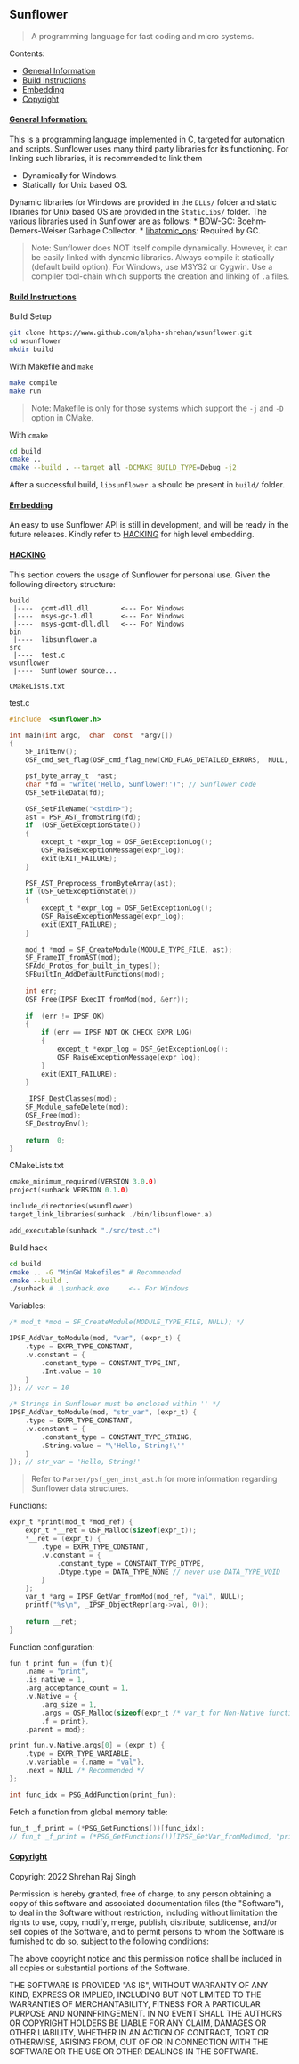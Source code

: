 ## Sunflower
> A programming language for fast coding and micro systems.

Contents:
* [General Information](#general_information)
* [Build Instructions](#build_instructions)
* [Embedding](#embedding)
* [Copyright](#copyright)


#### <u id='general_information'>General Information:</u>
This is a programming language implemented in C, targeted for automation and scripts.
Sunflower uses many third party libraries for its functioning. For linking such libraries, it is recommended to link them
* Dynamically for Windows.
* Statically for Unix based OS.

Dynamic libraries for Windows are provided in the ```DLLs/``` folder and static libraries for Unix based OS are provided in the ```StaticLibs/``` folder.
The various libraries used in Sunflower are as follows:
	* [BDW-GC](https://github.com/ivmai/bdwgc): Boehm-Demers-Weiser Garbage Collector.
	* [libatomic_ops](github.com/ivmai/libatomic_ops.git): Required by GC.

> Note: Sunflower does NOT itself compile dynamically. However, it can be easily linked with dynamic libraries.
>  Always compile it statically (default build option). For Windows, use MSYS2 or Cygwin.
>  Use a compiler tool-chain which supports the creation and linking of ```.a``` files.

#### <u id='build_instructions'>Build Instructions</u>
Build Setup
```bash
git clone https://www.github.com/alpha-shrehan/wsunflower.git
cd wsunflower
mkdir build
```

With Makefile and ```make```
```bash
make compile
make run
```

> Note: Makefile is only for those systems which support the ```-j```  and ```-D``` option in CMake.

With ```cmake```
```bash
cd build
cmake ..
cmake --build . --target all -DCMAKE_BUILD_TYPE=Debug -j2
```

After a successful build, ```libsunflower.a``` should be present in ```build/``` folder.

#### <u id='embedding'>Embedding</u>
An easy to use Sunflower API is still in development, and will be ready in the future releases. Kindly refer to [HACKING](#hacking) for high level embedding.

#### <u id='hacking'>HACKING</u>

This section covers the usage of Sunflower for personal use.
Given the following directory structure:
```
build
 |----	gcmt-dll.dll  		<--- For Windows
 |----	msys-gc-1.dll  		<--- For Windows
 |----	msys-gcmt-dll.dll	<--- For Windows
bin
 |----	libsunflower.a
src
 |----	test.c
wsunflower
 |----	Sunflower source...
 
CMakeLists.txt
```

test.c
```c
#include  <sunflower.h>

int main(int argc,  char  const  *argv[])
{
	SF_InitEnv();
	OSF_cmd_set_flag(OSF_cmd_flag_new(CMD_FLAG_DETAILED_ERRORS,  NULL,  0));

	psf_byte_array_t  *ast;
	char *fd = "write('Hello, Sunflower!')"; // Sunflower code
	OSF_SetFileData(fd);

	OSF_SetFileName("<stdin>");
	ast = PSF_AST_fromString(fd);
	if  (OSF_GetExceptionState())
	{
		except_t *expr_log = OSF_GetExceptionLog();
		OSF_RaiseExceptionMessage(expr_log);
		exit(EXIT_FAILURE);
	}
	
	PSF_AST_Preprocess_fromByteArray(ast);
	if (OSF_GetExceptionState())
	{
		except_t *expr_log = OSF_GetExceptionLog();
		OSF_RaiseExceptionMessage(expr_log);
		exit(EXIT_FAILURE);
	}
	
	mod_t *mod = SF_CreateModule(MODULE_TYPE_FILE, ast);
	SF_FrameIT_fromAST(mod);
	SFAdd_Protos_for_built_in_types();
	SFBuiltIn_AddDefaultFunctions(mod);
	
	int err;
	OSF_Free(IPSF_ExecIT_fromMod(mod, &err));
	
	if  (err != IPSF_OK)
	{
		if (err == IPSF_NOT_OK_CHECK_EXPR_LOG)
		{
			except_t *expr_log = OSF_GetExceptionLog();
			OSF_RaiseExceptionMessage(expr_log);
		}
		exit(EXIT_FAILURE);
	}
	
	_IPSF_DestClasses(mod);
	SF_Module_safeDelete(mod);
	OSF_Free(mod);
	SF_DestroyEnv();
	
	return  0;
}
```

CMakeLists.txt
```c
cmake_minimum_required(VERSION 3.0.0)
project(sunhack VERSION 0.1.0)

include_directories(wsunflower)
target_link_libraries(sunhack ./bin/libsunflower.a)

add_executable(sunhack "./src/test.c")
```
Build hack
```bash
cd build
cmake .. -G "MinGW Makefiles" # Recommended
cmake --build .
./sunhack # .\sunhack.exe	  <-- For Windows
```

Variables:
```c
/* mod_t *mod = SF_CreateModule(MODULE_TYPE_FILE, NULL); */

IPSF_AddVar_toModule(mod, "var", (expr_t) {
	.type = EXPR_TYPE_CONSTANT,
	.v.constant = {
		.constant_type = CONSTANT_TYPE_INT,
		.Int.value = 10
	}
}); // var = 10

/* Strings in Sunflower must be enclosed within '' */
IPSF_AddVar_toModule(mod, "str_var", (expr_t) {
	.type = EXPR_TYPE_CONSTANT,
	.v.constant = {
		.constant_type = CONSTANT_TYPE_STRING,
		.String.value = "\'Hello, String!\'"
	}
}); // str_var = 'Hello, String!'

```
> Refer to ```Parser/psf_gen_inst_ast.h``` for more information regarding Sunflower  data structures.

Functions:
```c
expr_t *print(mod_t *mod_ref) {
	expr_t *__ret = OSF_Malloc(sizeof(expr_t));
	*__ret = (expr_t) {
		.type = EXPR_TYPE_CONSTANT,
		.v.constant = {
			.constant_type = CONSTANT_TYPE_DTYPE,
			.Dtype.type = DATA_TYPE_NONE // never use DATA_TYPE_VOID
		}
	};
	var_t *arg = IPSF_GetVar_fromMod(mod_ref, "val", NULL);
	printf("%s\n", _IPSF_ObjectRepr(arg->val, 0));
	
	return __ret;
}
```
Function configuration:
```c
fun_t print_fun = (fun_t){
	.name = "print",
	.is_native = 1,
	.arg_acceptance_count = 1,
	.v.Native = {
		.arg_size = 1,
		.args = OSF_Malloc(sizeof(expr_t /* var_t for Non-Native functions */)),
		.f = print},
	.parent = mod};

print_fun.v.Native.args[0] = (expr_t) {
	.type = EXPR_TYPE_VARIABLE,
	.v.variable = {.name = "val"},
	.next = NULL /* Recommended */
};

int func_idx = PSG_AddFunction(print_fun);
```
Fetch a function from global memory table:
```c
fun_t _f_print = (*PSG_GetFunctions())[func_idx];
// fun_t _f_print = (*PSG_GetFunctions())[IPSF_GetVar_fromMod(mod, "print", NULL)->val.v.function_s.index];
```

#### <u id='copyright'>Copyright</u>
Copyright 2022 Shrehan Raj Singh

Permission is hereby granted, free of charge, to any person obtaining a copy of this software and associated documentation files (the "Software"), to deal in the Software without restriction, including without limitation the rights to use, copy, modify, merge, publish, distribute, sublicense, and/or sell copies of the Software, and to permit persons to whom the Software is furnished to do so, subject to the following conditions:

The above copyright notice and this permission notice shall be included in all copies or substantial portions of the Software.

THE SOFTWARE IS PROVIDED "AS IS", WITHOUT WARRANTY OF ANY KIND, EXPRESS OR IMPLIED, INCLUDING BUT NOT LIMITED TO THE WARRANTIES OF MERCHANTABILITY, FITNESS FOR A PARTICULAR PURPOSE AND NONINFRINGEMENT. IN NO EVENT SHALL THE AUTHORS OR COPYRIGHT HOLDERS BE LIABLE FOR ANY CLAIM, DAMAGES OR OTHER LIABILITY, WHETHER IN AN ACTION OF CONTRACT, TORT OR OTHERWISE, ARISING FROM, OUT OF OR IN CONNECTION WITH THE SOFTWARE OR THE USE OR OTHER DEALINGS IN THE SOFTWARE.
